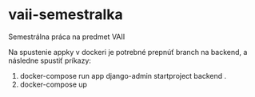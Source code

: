 # vaii-semestralka
Semestrálna práca na predmet VAII

Na spustenie appky v dockeri je potrebné prepnúť branch na backend, a následne spustiť príkazy:
1. docker-compose run app django-admin startproject backend .
2. docker-compose up
